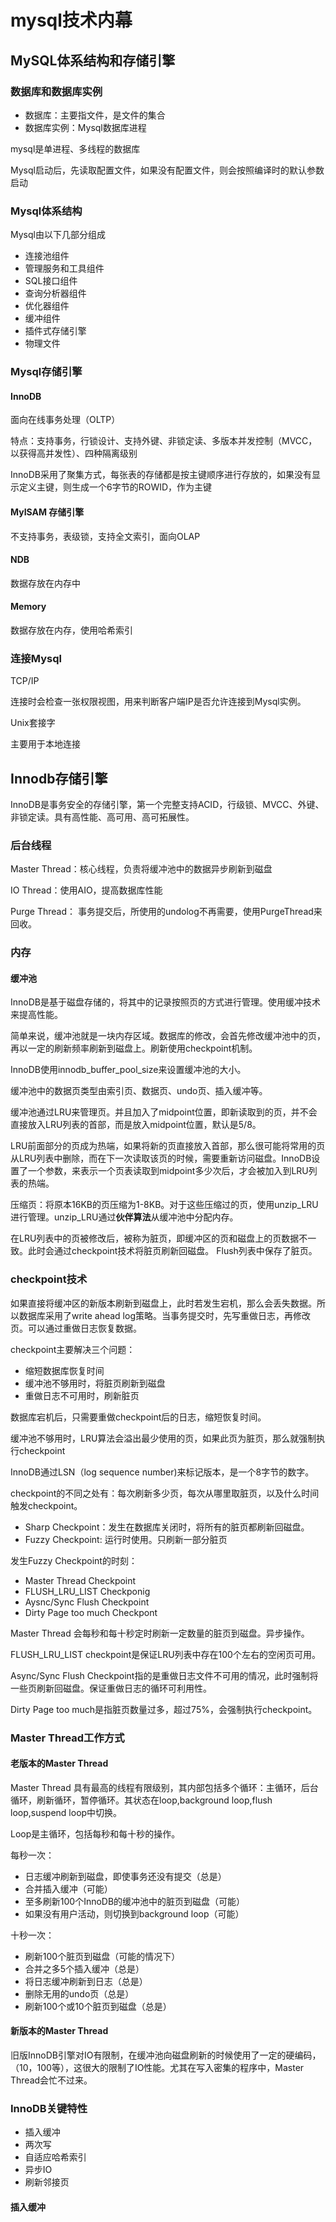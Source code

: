 # mysql技术内幕

## MySQL体系结构和存储引擎

### 数据库和数据库实例

* 数据库：主要指文件，是文件的集合
* 数据库实例：Mysql数据库进程

mysql是单进程、多线程的数据库

Mysql启动后，先读取配置文件，如果没有配置文件，则会按照编译时的默认参数启动

### Mysql体系结构

Mysql由以下几部分组成

* 连接池组件
* 管理服务和工具组件
* SQL接口组件
* 查询分析器组件
* 优化器组件
* 缓冲组件
* 插件式存储引擎
* 物理文件

### Mysql存储引擎

#### InnoDB

面向在线事务处理（OLTP）

特点：支持事务，行锁设计、支持外键、非锁定读、多版本并发控制（MVCC，以获得高并发性）、四种隔离级别

InnoDB采用了聚集方式，每张表的存储都是按主键顺序进行存放的，如果没有显示定义主键，则生成一个6字节的ROWID，作为主键

#### MyISAM 存储引擎

不支持事务，表级锁，支持全文索引，面向OLAP

#### NDB

数据存放在内存中

#### Memory

数据存放在内存，使用哈希索引

### 连接Mysql

TCP/IP

连接时会检查一张权限视图，用来判断客户端IP是否允许连接到Mysql实例。

Unix套接字

主要用于本地连接

## Innodb存储引擎

InnoDB是事务安全的存储引擎，第一个完整支持ACID，行级锁、MVCC、外键、非锁定读。具有高性能、高可用、高可拓展性。

### 后台线程

Master Thread：核心线程，负责将缓冲池中的数据异步刷新到磁盘

IO Thread：使用AIO，提高数据库性能

Purge Thread： 事务提交后，所使用的undolog不再需要，使用PurgeThread来回收。

### 内存

#### 缓冲池

InnoDB是基于磁盘存储的，将其中的记录按照页的方式进行管理。使用缓冲技术来提高性能。

简单来说，缓冲池就是一块内存区域。数据库的修改，会首先修改缓冲池中的页，再以一定的刷新频率刷新到磁盘上。刷新使用checkpoint机制。

InnoDB使用innodb_buffer_pool_size来设置缓冲池的大小。

缓冲池中的数据页类型由索引页、数据页、undo页、插入缓冲等。

缓冲池通过LRU来管理页。并且加入了midpoint位置，即新读取到的页，并不会直接放入LRU列表的首部，而是放入midpoint位置，默认是5/8。

LRU前面部分的页成为热端，如果将新的页直接放入首部，那么很可能将常用的页从LRU列表中删除，而在下一次读取该页的时候，需要重新访问磁盘。InnoDB设置了一个参数，来表示一个页表读取到midpoint多少次后，才会被加入到LRU列表的热端。

压缩页：将原本16KB的页压缩为1-8KB。对于这些压缩过的页，使用unzip_LRU进行管理。unzip_LRU通过**伙伴算法**从缓冲池中分配内存。

在LRU列表中的页被修改后，被称为脏页，即缓冲区的页和磁盘上的页数据不一致。此时会通过checkpoint技术将脏页刷新回磁盘。 Flush列表中保存了脏页。

### checkpoint技术

如果直接将缓冲区的新版本刷新到磁盘上，此时若发生宕机，那么会丢失数据。所以数据库采用了write ahead log策略。当事务提交时，先写重做日志，再修改页。可以通过重做日志恢复数据。

checkpoint主要解决三个问题：
* 缩短数据库恢复时间
* 缓冲池不够用时，将脏页刷新到磁盘
* 重做日志不可用时，刷新脏页

数据库宕机后，只需要重做checkpoint后的日志，缩短恢复时间。

缓冲池不够用时，LRU算法会溢出最少使用的页，如果此页为脏页，那么就强制执行checkpoint

InnoDB通过LSN（log sequence number)来标记版本，是一个8字节的数字。

checkpoint的不同之处有：每次刷新多少页，每次从哪里取脏页，以及什么时间触发checkpoint。

* Sharp Checkpoint：发生在数据库关闭时，将所有的脏页都刷新回磁盘。
* Fuzzy Checkpoint: 运行时使用。只刷新一部分脏页

发生Fuzzy Checkpoint的时刻：

* Master Thread Checkpoint
* FLUSH_LRU_LIST Checkponig
* Aysnc/Sync Flush Checkpoint
* Dirty Page too much Checkpont

Master Thread 会每秒和每十秒定时刷新一定数量的脏页到磁盘。异步操作。

FLUSH_LRU_LIST checkpoint是保证LRU列表中存在100个左右的空闲页可用。

Async/Sync Flush Checkpoint指的是重做日志文件不可用的情况，此时强制将一些页刷新回磁盘。保证重做日志的循环可利用性。

Dirty Page too much是指脏页数量过多，超过75%，会强制执行checkpoint。

### Master Thread工作方式

#### 老版本的Master Thread

Master Thread 具有最高的线程有限级别，其内部包括多个循环：主循环，后台循环，刷新循环，暂停循环。其状态在loop,background loop,flush loop,suspend loop中切换。

Loop是主循环，包括每秒和每十秒的操作。

每秒一次：

* 日志缓冲刷新到磁盘，即使事务还没有提交（总是）
* 合并插入缓冲（可能）
* 至多刷新100个InnoDB的缓冲池中的脏页到磁盘（可能）
* 如果没有用户活动，则切换到background loop（可能）

十秒一次：

* 刷新100个脏页到磁盘（可能的情况下）
* 合并之多5个插入缓冲（总是）
* 将日志缓冲刷新到日志（总是）
* 删除无用的undo页（总是）
* 刷新100个或10个脏页到磁盘（总是）

#### 新版本的Master Thread

旧版InnoDB引擎对IO有限制，在缓冲池向磁盘刷新的时候使用了一定的硬编码，（10，100等），这很大的限制了IO性能。尤其在写入密集的程序中，Master Thread会忙不过来。

### InnoDB关键特性

* 插入缓冲
* 两次写
* 自适应哈希索引
* 异步IO
* 刷新邻接页

#### 插入缓冲











